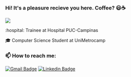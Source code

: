 
### Hi! It's a pleasure recieve you here. Coffee? :smiley::coffee:

<img src="https://img.shields.io/static/v1?label=Overview&message=BrunoLuz&color=fddb3a&style=for-the-badge&logo=GHOST">

<p>
:hospital: Trainee at Hospital PUC-Campinas <br />

:mortar_board: Computer Science Student at UniMetrocamp
</p>

### 📫 How to reach me:

[![Gmail Badge](https://img.shields.io/badge/-email-52575d?style=flat-square&logo=Gmail&logoColor=fddb3a&link=mailto:brunoluz01.bl@gmail.com)](mailto:brunoluz01.bl@gmail.com)
[![Linkedin Badge](https://img.shields.io/badge/-LinkedIn-52575d?style=flat-square&logo=Linkedin&logoColor=fddb3a&link=https://www.linkedin.com/in/bruno-luz-089609180/)](https://www.linkedin.com/in/bruno-luz-089609180/)

<!--
**brunomarcosluz/brunomarcosluz** is a ✨ _special_ ✨ repository because its `README.md` (this file) appears on your GitHub profile.

Here are some ideas to get you started:

- 🔭 I’m currently working on ...
- 🌱 I’m currently learning ...
- 👯 I’m looking to collaborate on ...
- 🤔 I’m looking for help with ...
- 💬 Ask me about ...
- 📫 How to reach me: ...
- 😄 Pronouns: ...
- ⚡ Fun fact: ...
-->
